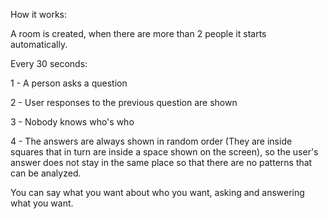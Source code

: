 How it works:

A room is created, when there are more than 2 people it starts automatically.

Every 30 seconds:

1 - A person asks a question

2 - User responses to the previous question are shown

3 - Nobody knows who's who

4 - The answers are always shown in random order (They are inside squares that in turn are inside a space shown on the screen), so the user's answer does not stay in the same place so that there are no patterns that can be analyzed.

You can say what you want about who you want, asking and answering what you want.